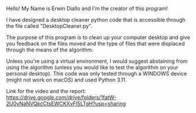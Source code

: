Hello! My Name is Erwin Diallo and I'm the creator of this program!

I have designed a desktop cleaner python code that is accessible through the file called "DesktopCleaner.py".

The purpose of this program is to clean up your computer desktop and give you feedback on the files moved and the type of files that were displaced through the means of the algorithm.


Unless you're using a virtual environment, I would suggest abstaining from using the algorithm (unless you would like to test the algorithm on your personal desktop).
This code was only tested through a WINDOWS device (might not work on macOS) and used Python 3.11.

Link for the video and the report:
https://drive.google.com/drive/folders/1fatW-2U0yNaNVQkcCtsEWCKXvFI5LTgH?usp=sharing
